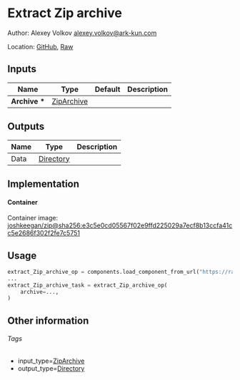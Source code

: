 <!-- BEGIN_GENERATED_CONTENT -->
# Extract Zip archive

Author: Alexey Volkov <alexey.volkov@ark-kun.com>

Location: [GitHub](https://github.com/Ark-kun/pipeline_components/blob/master/components/basics/Extract_Zip_archive/component.yaml), [Raw](https://raw.githubusercontent.com/Ark-kun/pipeline_components/master/components/basics/Extract_Zip_archive/component.yaml)

## Inputs

|Name|Type|Default|Description|
|-|-|-|-|
|**Archive** **\***|[ZipArchive]|||

## Outputs

|Name|Type|Description|
|-|-|-|
|Data|[Directory]||

## Implementation

#### Container

Container image: [joshkeegan/zip@sha256:e3c5e0cd05567f02e9ffd225029a7ecf8b13ccfa41cc5e2686f302f2fe7c5751](https://hub.docker.com/r/joshkeegan/zip@sha256)

## Usage

```python
extract_Zip_archive_op = components.load_component_from_url("https://raw.githubusercontent.com/Ark-kun/pipeline_components/master/components/basics/Extract_Zip_archive/component.yaml")
...
extract_Zip_archive_task = extract_Zip_archive_op(
    archive=...,
)
```

## Other information

###### Tags

* input_type=[ZipArchive]
* output_type=[Directory]

[Directory]: https://github.com/Ark-kun/pipeline_components/tree/master/types/Directory
[ZipArchive]: https://github.com/Ark-kun/pipeline_components/tree/master/types/ZipArchive
<!-- END_GENERATED_CONTENT -->

